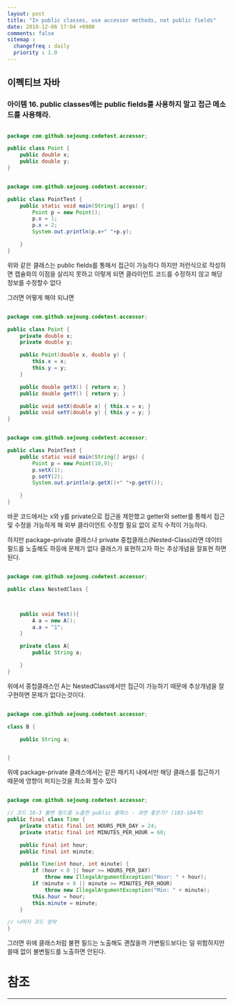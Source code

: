 ```yaml
---
layout: post
title: "In public classes, use accessor methods, not public fields"
date: 2018-12-06 17:04 +0900
comments: false
sitemap :
  changefreq : daily
  priority : 1.0
---
```

## 이펙티브 자바

### 아이템 16. public classes에는 public fields를 사용하지 말고 접근 메소드를 사용해라.

```java

package com.github.sejoung.codetest.accessor;

public class Point {
    public double x;
    public double y;
}


```

```java

package com.github.sejoung.codetest.accessor;

public class PointTest {
    public static void main(String[] args) {
        Point p = new Point();
        p.x = 1;
        p.x = 2;
        System.out.println(p.x+" "+p.y);

    }
}


```

위와 같은 클래스는 public fields를 통해서 접근이 가능하다 하지만 저런식으로 작성하면 캡슐화의 이점을 살리지 못하고
이렇게 되면 클라이언트 코드를 수정하지 않고 해당 정보를 수정할수 없다

그러면 어떻게 해야 되냐면

```java

package com.github.sejoung.codetest.accessor;

public class Point {
    private double x;
    private double y;

    public Point(double x, double y) {
        this.x = x;
        this.y = y;
    }

    public double getX() { return x; }
    public double getY() { return y; }

    public void setX(double x) { this.x = x; }
    public void setY(double y) { this.y = y; }
}


```

```java

package com.github.sejoung.codetest.accessor;

public class PointTest {
    public static void main(String[] args) {
        Point p = new Point(10,9);
        p.setX(1);
        p.setY(2);
        System.out.println(p.getX()+" "+p.getY());

    }
}


```

바꾼 코드에서는 x와 y를 private으로 접근을 제한했고 getter와 setter를 통해서 접근및 수정을 가능하게 해
외부 클라이언트 수정할 필요 없이 로직 수적이 가능하다.

하지만 package-private 클래스나 private 중첩클래스(Nested-Class)라면 데이터 필드를 노출해도 하등에 문제가 없다 
클래스가 표현하고자 하는 추상개념을 잘표현 하면 된다. 

```java

package com.github.sejoung.codetest.accessor;

public class NestedClass {



    public void Test(){
        A a = new A();
        a.a = "1";
    }

    private class A{
        public String a;

    }
}


```

위에서 중첩클래스인 A는 NestedClass에서만 접근이 가능하기 때문에 추상개념을 잘구현하면 문제가 없다는것이다.

```java

package com.github.sejoung.codetest.accessor;

class B {

    public String a;


}


```

위에 package-private 클래스에서는 같은 패키지 내에서만 해당 클래스를 접근하기 때문에 영향이 퍼지는것을 최소화 할수 있다

```java

package com.github.sejoung.codetest.accessor;

// 코드 16-3 불변 필드를 노출한 public 클래스 - 과연 좋은가? (103-104쪽)
public final class Time {
    private static final int HOURS_PER_DAY = 24;
    private static final int MINUTES_PER_HOUR = 60;

    public final int hour;
    public final int minute;

    public Time(int hour, int minute) {
        if (hour < 0 || hour >= HOURS_PER_DAY)
            throw new IllegalArgumentException("Hour: " + hour);
        if (minute < 0 || minute >= MINUTES_PER_HOUR)
            throw new IllegalArgumentException("Min: " + minute);
        this.hour = hour;
        this.minute = minute;
    }

// 나머지 코드 생략
}


```

그러면 위에 클래스처럼 불편 필드는 노출해도 괜찮을까 가변필드보다는 덜 위험하지만 쓸때 없이 불변필드를 노출하면 안된다.


# 참조
-----
